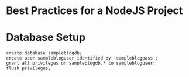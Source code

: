 # Best Practices for a NodeJS Project

# Database Setup

```mysql
create database sampleblogdb;
create user samplebloguser identified by 'sampleblogpass';
grant all privileges on sampleblogdb.* to samplebloguser;
flush privileges;
```